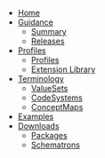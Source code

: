 <?xml version="1.0" encoding="UTF-8"?>
<ul class="nav navbar-nav">
<!--<li>
    <a href="toc.html">Table of Contents</a>
  </li>-->
<li>
  <a href="index.html">Home</a>
</li>
<li class="dropdown">
    <a href="#" data-toggle="dropdown" class="dropdown-toggle">Guidance<b class="caret">
    </b>
  </a>
  <ul class="dropdown-menu">
	<li>
      <a href="summary.html">Summary</a>
    </li>
		<li>
      <a href="releases.html">Releases</a>
    </li>
  </ul>
</li>
<li class="dropdown">
    <a href="#" data-toggle="dropdown" class="dropdown-toggle">Profiles<b class="caret">
    </b>
  </a>
  <ul class="dropdown-menu">
	<li>
      <a href="profiles.html">Profiles</a>
    </li>
		<li>
      <a href="extension_library.html">Extension Library</a>
    </li>
  </ul>
</li>
<!--<li>
  <a href="searchparameters_operations.html">Search Parameters and Operations</a>
</li>-->
<li class="dropdown">
    <a href="#" data-toggle="dropdown" class="dropdown-toggle">Terminology<b class="caret">
    </b>
  </a>
  <ul class="dropdown-menu">
	<li>
      <a href="valuesets.html">ValueSets</a>
    </li>
		<li>
      <a href="codesystems.html">CodeSystems</a>
    </li>
		<li>
      <a href="conceptmaps.html">ConceptMaps</a>
    </li>
  </ul>
</li>
<!--<li>
  <a href="security.html">Security</a>
</li>-->
<li>
  <a href="examples.html">Examples</a>
</li>
<li class="dropdown">
    <a href="#" data-toggle="dropdown" class="dropdown-toggle">Downloads<b class="caret">
    </b>
  </a>
  <ul class="dropdown-menu">
	<li>
      <a href="downloads.html">Packages</a>
    </li>
		<li>
      <a href="schematrons.html">Schematrons</a>
    </li>
  </ul>
</li>
</ul>

